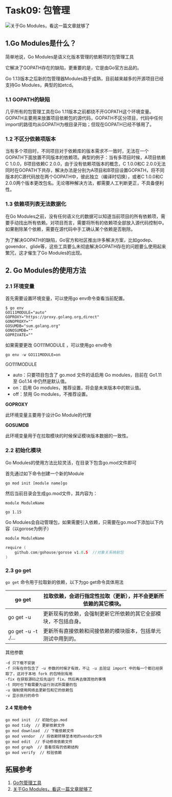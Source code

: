 # Task09: 包管理

![关于Go Modules，看这一篇文章就够了](https://pic4.zhimg.com/v2-b8e88a2e8e55d8f91b25b87436259ba4_1440w.jpg?source=172ae18b)

## 1.Go Modules是什么？

简单地说，Go Modules是语义化版本管理的依赖项的包管理工具

它解决了GOPATH存在的缺陷，更重要的是，它是由Go官方出品的。

Go 1.13版本之后新的包管理器Modules趋于成熟，目前越来越多的开源项目已经支持Go Modules，典型的如etcd。

### 1.1 GOPATH的缺陷

几乎所有的包管理工具在Go 1.11版本之前都绕不开GOPATH这个环境变量。GOPATH主要用来放置项目依赖包的源代码，GOPATH不区分项目，代码中任何import的路径均从GOPATH为根目录开始；但现在GOPATH已经不够用了。

### 1.2 不区分依赖项版本

当有多个项目时，不同项目对于依赖库的版本需求不一致时，无法在一个GOPATH下面放置不同版本的依赖项。典型的例子：当有多项目时候，A项目依赖C 1.0.0，B项目依赖C 2.0.0，由于没有依赖项版本的概念，C 1.0.0和C 2.0.0无法同时在GOPATH下共存，解决办法是分别为A项目和B项目设置GOPATH，将不同版本的C源代码放在两个GOPATH中，彼此独立（编译时切换），或者C 1.0.0和C 2.0.0两个版本更改包名。无论哪种解决方法，都需要人工判断更正，不具备便利性。

### 1.3 依赖项列表无法数据化

在Go Modules之前，没有任何语义化的数据可以知道当前项目的所有依赖项，需要手动找出所有依赖。对项目而言，需要将所有的依赖项全部放入源代码控制中。如果剔除某个依赖，需要在源代码中手工确认某个依赖是否剔除。

为了解决GOPATH的缺陷，Go官方和社区推出许多解决方案，比如godep、govendor、glide等，这些工具要么未彻底解决GOPATH存在的问题要么使用起来繁冗，这才催生了Go Modules的出现。

## 2. Go Modules的使用方法

### 2.1 环境变量

首先需要设置环境变量，可以使用go env命令查看当前配置。

```shell
$ go env
GO111MODULE="auto"
GOPROXY="https://proxy.golang.org,direct"
GONOPROXY=""
GOSUMDB="sum.golang.org"
GONOSUMDB=""
GOPRIVATE=""
```

如果需要更改 GO111MODULE ，可以使用go env命令

```shell
go env -w GO111MODULE=on
```

GO111MODULE

- auto：只要项目包含了 go.mod 文件的话启用 Go modules，目前在 Go1.11 至 Go1.14 中仍然是默认值。
- on：启用 Go modules，推荐设置，将会是未来版本中的默认值。
- off：禁用 Go modules，不推荐设置。

**GOPROXY**

此环境变量主要用于设计Go Module的代理

**GOSUMDB**

此环境变量用于在拉取模块的时候保证模块版本数据的一致性。

### 2.2 初始化模块

Go Modules的使用方法比较灵活，在目录下包含go.mod文件即可

首先通过如下命令创建一个新的Module

```shell
go mod init [module name]go
```

然后当前目录会生成go.mod文件，其内容为：

```shell
module ModuleName

go 1.15
```

Go Modules会自动管理包，如果需要引入依赖，只需要在go.mod下添加以下内容（以gorose为例子）

```go
module ModuleName
 
require (
	github.com/gohouse/gorose v1.0.5  //对象关系映射包
)
```

### 2.3 go get

`go get` 命令用于拉取新的依赖，以下为go get命令具体用法

| go get             | 拉取依赖，会进行指定性拉取（更新），并不会更新所依赖的其它模块。 |
| ------------------ | ------------------------------------------------------------ |
| go get -u          | 更新现有的依赖，会强制更新它所依赖的其它全部模块，不包括自身。 |
| go get -u -t ./... | 更新所有直接依赖和间接依赖的模块版本，包括单元测试中用到的。 |

其他参数

```shell
-d 只下载不安装
-f 只有在你包含了 -u 参数的时候才有效，不让 -u 去验证 import 中的每一个都已经获取了，这对于本地 fork 的包特别有用
-fix 在获取源码之后先运行 fix，然后再去做其他的事情
-t 同时也下载需要为运行测试所需要的包
-u 强制使用网络去更新包和它的依赖包
-v 显示执行的命令
```

#### 2.4 常用命令

```shell
go mod init  // 初始化go.mod
go mod tidy  // 更新依赖文件
go mod download  // 下载依赖文件
go mod vendor  // 将依赖转移至本地的vendor文件
go mod edit  // 手动修改依赖文件
go mod graph  // 查看现有的依赖结构
go mod verify  // 校验依赖
```

## 拓展参考

1. [Go包管理工具](https://zhuanlan.zhihu.com/p/92992277)
2. [关于Go Modules，看这一篇文章就够了](https://zhuanlan.zhihu.com/p/105556877)